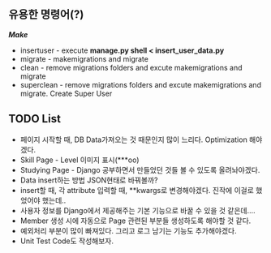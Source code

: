 ## 유용한 명령어(?)
_**Make**_
* insertuser - execute **manage.py shell < insert_user_data.py**
* migrate - makemigrations and migrate
* clean - remove migrations folders and excute makemigrations and migrate
* superclean - remove migrations folders and excute makemigrations and migrate. Create Super User

## TODO List
* 페이지 시작할 때, DB Data가져오는 것 때문인지 많이 느리다. Optimization 해야겠다.
* Skill Page - Level 이미지 표시(***oo)
* Studying Page - Django 공부하면서 만들었던 것들 볼 수 있도록 올려놔야겠다.
* Data insert하는 방법 JSON현태로 바꿔볼까?
* insert할 때, 각 attribute 입력할 때, **kwargs로 변경해야겠다. 진작에 이걸로 했었어야 했는데..
* 사용자 정보를 Django에서 제공해주는 기본 기능으로 바꿀 수 있을 것 같은데....
* Member 생성 시에 자동으로 Page 관련된 부분들 생성하도록 해야할 것 같다.
* 예외처리 부분이 많이 빠져있다. 그리고 로그 남기는 기능도 추가해야겠다.
* Unit Test Code도 작성해보자.
